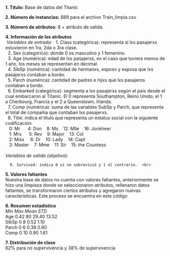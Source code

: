 **1. Título:** Base de datos del Titanic
   
**2. Número de instancias:** 889 para el archivo Train_limpia.csv
   
**3. Número de atributos:** 8 + atributo de salida.
   
**4. Información de los atributos**   <br>
&nbsp;*Variables de entrada:*
  	&nbsp;&nbsp;1. Class (categórica): representa si lxs pasajerxs estuvieron en 1ra, 2da o 3ra clase. <br>
	&nbsp;&nbsp;2.  Sex (categórico): donde 0 es masculino y 1 femenino.<br>
	&nbsp;&nbsp;3. Age (numérica): edad de lxs pasajerxs, en el caso que tuviera menos de 1 año, los meses se representan en decimal. <br>
	&nbsp;&nbsp;4. SibSp (numérica): cantidad de hermanxs, esposo y esposa que lxs pasajerxs contaban a bordo. <br>
	&nbsp;&nbsp;5. Parch (numérica): cantidad de padres e hijxs que lxs pasajeros contaban a bordo. <br>
	&nbsp;&nbsp;6. Embarked (categórica): segmenta a lxs pasajerxs según el país desde el cual embarcaron al Titanic. El 0 representa Southampton, Reino Unido; el 1 a Cherbourg, Francia y el 2 a Queenstown, Irlanda. <br>
	&nbsp;&nbsp;7. Comp (numérica): suma de las variables SubSp y Parch, que representa el total de compañía que contaban lxs pasajerxs. <br>
	&nbsp;&nbsp;8. Title: indica el título que representa un estatus social con la siguiente codificación: <br>
          &nbsp;&nbsp;&nbsp;0: Mr&nbsp;&nbsp;&nbsp;&nbsp;&nbsp;&nbsp;4: Don&nbsp;&nbsp;&nbsp;&nbsp;8: Ms&nbsp;&nbsp;&nbsp;&nbsp;12: Mlle&nbsp;&nbsp;&nbsp;&nbsp;16: Jonkheer  <br>
          &nbsp;&nbsp;&nbsp;1: Mrs&nbsp;&nbsp;&nbsp;&nbsp;&nbsp;&nbsp;5: Rev&nbsp;&nbsp;&nbsp;&nbsp;9: Major&nbsp;&nbsp;&nbsp;&nbsp;13: Col  <br>
          &nbsp;&nbsp;&nbsp;2: Miss&nbsp;&nbsp;&nbsp;&nbsp;&nbsp;6: Dr&nbsp;&nbsp;&nbsp;&nbsp;10: Lady&nbsp;&nbsp;&nbsp;&nbsp;14: Capt  <br>
          &nbsp;&nbsp;&nbsp;3: Master&nbsp;&nbsp;&nbsp;&nbsp;7: Mme&nbsp;&nbsp;&nbsp;&nbsp;11: Sir&nbsp;&nbsp;&nbsp;&nbsp;15: the Countess<br>   
   *Variables de salida (objetivo):*  <br>
   
      9. Survived: indica 0 si no sobrevivió y 1 al contrario.  <br>
**5. Valores faltantes**  <br>
Nuestra base de datos no cuenta con valores faltantes, anteriormente se hizo una limpieza donde se seleccionaron atributos, rellenaron datos faltantes, se transformaron ciertos atributos y agregaron nuevas características. Este proceso se encuentra en este código  <br>

**6. Resumen estadístico**  <br>
		*Min      Max     Mean 	  STD*  <br>
Age		0.42	  80      29.40	  13.52   <br>
SibSp		0	  8	  0.52	  1.10  <br>
Parch		0	  6	  0.38	  0.80  <br>
Comp		0	  10      0.90	  1.61  <br>

**7. Distribución de clase**  
62% para no supervivencia y 38% de supervivencia

